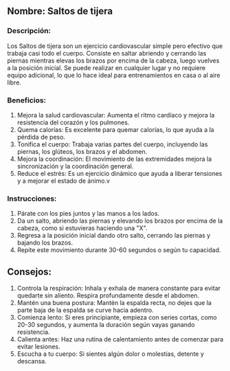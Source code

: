 ## Nombre: Saltos de tijera
### Descripción:
Los Saltos de tijera son un ejercicio cardiovascular simple pero efectivo que trabaja casi todo el cuerpo. Consiste en saltar abriendo y cerrando las piernas mientras elevas los brazos por encima de la cabeza, luego vuelves a la posición inicial. Se puede realizar en cualquier lugar y no requiere equipo adicional, lo que lo hace ideal para entrenamientos en casa o al aire libre.
### Beneficios:
1. Mejora la salud cardiovascular: Aumenta el ritmo cardíaco y mejora la resistencia del corazón y los pulmones.
2. Quema calorías: Es excelente para quemar calorías, lo que ayuda a la pérdida de peso.
3. Tonifica el cuerpo: Trabaja varias partes del cuerpo, incluyendo las piernas, los glúteos, los brazos y el abdomen.
4. Mejora la coordinación: El movimiento de las extremidades mejora la sincronización y la coordinación general.
5. Reduce el estrés: Es un ejercicio dinámico que ayuda a liberar tensiones y a mejorar el estado de ánimo.v
### Instrucciones:
1. Párate con los pies juntos y las manos a los lados.
2. Da un salto, abriendo las piernas y elevando los brazos por encima de la cabeza, como si estuvieras haciendo una "X".
3. Regresa a la posición inicial dando otro salto, cerrando las piernas y bajando los brazos.
4. Repite este movimiento durante 30-60 segundos o según tu capacidad.
## Consejos:
1. Controla la respiración: Inhala y exhala de manera constante para evitar quedarte sin aliento. Respira profundamente desde el abdomen.
2. Mantén una buena postura: Mantén la espalda recta, no dejes que la parte baja de la espalda se curve hacia adentro.
3. Comienza lento: Si eres principiante, empieza con series cortas, como 20-30 segundos, y aumenta la duración según vayas ganando resistencia.
4. Calienta antes: Haz una rutina de calentamiento antes de comenzar para evitar lesiones.
5. Escucha a tu cuerpo: Si sientes algún dolor o molestias, detente y descansa.




